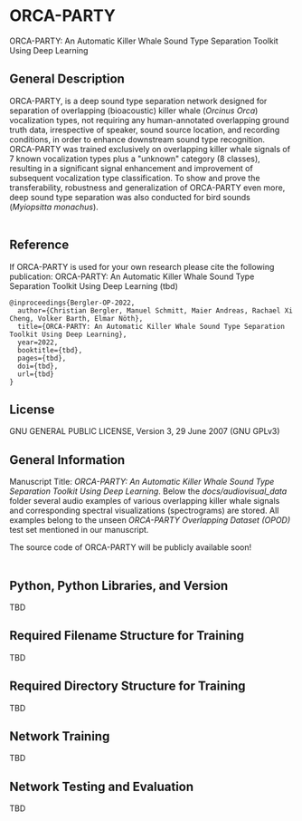 # ORCA-PARTY
ORCA-PARTY: An Automatic Killer Whale Sound Type Separation Toolkit Using Deep Learning

## General Description
ORCA-PARTY, is a deep sound type separation network designed for separation of overlapping (bioacoustic) killer whale (<em>Orcinus Orca</em>) vocalization types, not requiring any human-annotated overlapping ground truth data, irrespective of speaker, sound source location, and recording conditions, in order to enhance downstream sound type recognition. <br>ORCA-PARTY was trained exclusively on overlapping killer whale signals of 7 known vocalization types plus a "unknown" category (8 classes), resulting in a significant signal enhancement and improvement of subsequent vocalization type classification. To show and prove the transferability, robustness and generalization of ORCA-PARTY even more, deep sound type separation was also conducted for bird sounds (<em>Myiopsitta monachus</em>).<br><br>

## Reference
If ORCA-PARTY is used for your own research please cite the following publication: ORCA-PARTY: An Automatic Killer Whale Sound Type Separation Toolkit Using Deep Learning (tbd)

```
@inproceedings{Bergler-OP-2022,
  author={Christian Bergler, Manuel Schmitt, Maier Andreas, Rachael Xi Cheng, Volker Barth, Elmar Nöth},
  title={ORCA-PARTY: An Automatic Killer Whale Sound Type Separation Toolkit Using Deep Learning},
  year=2022,
  booktitle={tbd},
  pages={tbd},
  doi={tbd},
  url={tbd}
}
```

## License
GNU GENERAL PUBLIC LICENSE, Version 3, 29 June 2007 (GNU GPLv3)

## General Information
Manuscript Title: <em>ORCA-PARTY: An Automatic Killer Whale Sound Type Separation Toolkit Using Deep Learning</em>. Below the <em>docs/audiovisual_data</em> folder several audio examples of various overlapping killer whale signals and corresponding spectral visualizations (spectrograms) are stored. All examples belong to the unseen <em>ORCA-PARTY Overlapping Dataset (OPOD)</em> test set mentioned in our manuscript.

The source code of ORCA-PARTY will be publicly available soon!<br><br>

## Python, Python Libraries, and Version
TBD

## Required Filename Structure for Training
TBD

## Required Directory Structure for Training
TBD

## Network Training
TBD

## Network Testing and Evaluation
TBD